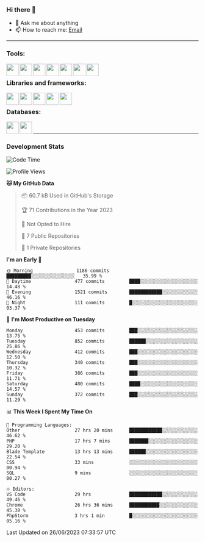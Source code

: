 ### Hi there 👋

- 💬 Ask me about anything
- 📫 How to reach me: [Email]

---

### Tools:
<img align='left' height="32" width="32" src="https://cdn.jsdelivr.net/npm/simple-icons@4.8.0/icons/phpstorm.svg" />
<img align='left' height="32" width="32" src="https://cdn.jsdelivr.net/npm/simple-icons@4.8.0/icons/webstorm.svg" />
<img align='left' height="32" width="32" src="https://cdn.jsdelivr.net/npm/simple-icons@4.8.0/icons/visualstudiocode.svg" />
<img align='left' height="32" width="32" src="https://cdn.jsdelivr.net/npm/simple-icons@4.8.0/icons/sublimetext.svg" />
<img align='left' height="32" width="32" src="https://cdn.jsdelivr.net/npm/simple-icons@4.8.0/icons/laragon.svg" />
<img align='left' height="32" width="32" src="https://cdn.jsdelivr.net/npm/simple-icons@4.8.0/icons/docker.svg" />
<img align='left' height="32" width="32" src="https://cdn.jsdelivr.net/npm/simple-icons@4.8.0/icons/amazonaws.svg" />
<br>

### Libraries and frameworks:
<img align='left' height="32" width="32" src="https://cdn.jsdelivr.net/npm/simple-icons@4.8.0/icons/laravel.svg" />
<img align='left' height="32" width="32" src="https://cdn.jsdelivr.net/npm/simple-icons@4.8.0/icons/vue-dot-js.svg" />
<img align='left' height="32" width="32" src="https://cdn.jsdelivr.net/npm/simple-icons@4.8.0/icons/jquery.svg" />
<img align='left' height="32" width="32" src="https://cdn.jsdelivr.net/npm/simple-icons@4.8.0/icons/sass.svg" />
<img align='left' height="32" width="32" src="https://cdn.jsdelivr.net/npm/simple-icons@4.8.0/icons/tailwindcss.svg" />
<br>

### Databases:
<img align='left' height="32" width="32" src="https://cdn.jsdelivr.net/npm/simple-icons@4.8.0/icons/mysql.svg" />
<img align='left' height="32" width="32" src="https://cdn.jsdelivr.net/npm/simple-icons@4.8.0/icons/microsoftsqlserver.svg" />
<br>

---
### Development Stats
<!--START_SECTION:waka-->
![Code Time](http://img.shields.io/badge/Code%20Time-1%2C885%20hrs%2054%20mins-blue)

![Profile Views](http://img.shields.io/badge/Profile%20Views-18-blue)

**🐱 My GitHub Data** 

> 📦 60.7 kB Used in GitHub's Storage 
 > 
> 🏆 71 Contributions in the Year 2023
 > 
> 🚫 Not Opted to Hire
 > 
> 📜 7 Public Repositories 
 > 
> 🔑 1 Private Repositories 
 > 
**I'm an Early 🐤** 

```text
🌞 Morning                1186 commits        █████████░░░░░░░░░░░░░░░░   35.99 % 
🌆 Daytime                477 commits         ████░░░░░░░░░░░░░░░░░░░░░   14.48 % 
🌃 Evening                1521 commits        ████████████░░░░░░░░░░░░░   46.16 % 
🌙 Night                  111 commits         █░░░░░░░░░░░░░░░░░░░░░░░░   03.37 % 
```
📅 **I'm Most Productive on Tuesday** 

```text
Monday                   453 commits         ███░░░░░░░░░░░░░░░░░░░░░░   13.75 % 
Tuesday                  852 commits         ██████░░░░░░░░░░░░░░░░░░░   25.86 % 
Wednesday                412 commits         ███░░░░░░░░░░░░░░░░░░░░░░   12.50 % 
Thursday                 340 commits         ███░░░░░░░░░░░░░░░░░░░░░░   10.32 % 
Friday                   386 commits         ███░░░░░░░░░░░░░░░░░░░░░░   11.71 % 
Saturday                 480 commits         ████░░░░░░░░░░░░░░░░░░░░░   14.57 % 
Sunday                   372 commits         ███░░░░░░░░░░░░░░░░░░░░░░   11.29 % 
```


📊 **This Week I Spent My Time On** 

```text
💬 Programming Languages: 
Other                    27 hrs 20 mins      ████████████░░░░░░░░░░░░░   46.62 % 
PHP                      17 hrs 7 mins       ███████░░░░░░░░░░░░░░░░░░   29.20 % 
Blade Template           13 hrs 13 mins      ██████░░░░░░░░░░░░░░░░░░░   22.54 % 
CSS                      33 mins             ░░░░░░░░░░░░░░░░░░░░░░░░░   00.94 % 
SQL                      9 mins              ░░░░░░░░░░░░░░░░░░░░░░░░░   00.27 % 

🔥 Editors: 
VS Code                  29 hrs              ████████████░░░░░░░░░░░░░   49.46 % 
Chrome                   26 hrs 36 mins      ███████████░░░░░░░░░░░░░░   45.38 % 
PhpStorm                 3 hrs 1 min         █░░░░░░░░░░░░░░░░░░░░░░░░   05.16 % 
```


 Last Updated on 26/06/2023 07:33:57 UTC
<!--END_SECTION:waka-->

[huyviet]: https://huyviet.vn/
[EMAIl]: https://mail.google.com/mail/u/0/?fs=1&tf=cm&source=mailto&to=huynguyenviet0110@gmail.com

